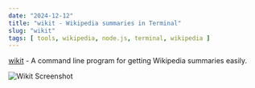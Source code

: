 ```yaml
---
date: "2024-12-12"
title: "wikit - Wikipedia summaries in Terminal"
slug: "wikit"
tags: [ tools, wikipedia, node.js, terminal, wikipedia ]
---
```




[wikit][1] - A command line program for getting Wikipedia summaries easily.

![Wikit Screenshot][2]



   [1]: https://github.com/KorySchneider/wikit
   [2]: /saves/2024/12/images/wikit.png
